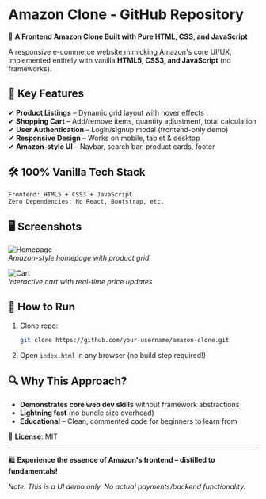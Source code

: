 # Amazon Clone - GitHub Repository  

🛒 **A Frontend Amazon Clone Built with Pure HTML, CSS, and JavaScript**  

A responsive e-commerce website mimicking Amazon's core UI/UX, implemented entirely with vanilla **HTML5, CSS3, and JavaScript** (no frameworks).  

## 🌟 Key Features  
✔ **Product Listings** – Dynamic grid layout with hover effects  
✔ **Shopping Cart** – Add/remove items, quantity adjustment, total calculation  
✔ **User Authentication** – Login/signup modal (frontend-only demo)  
✔ **Responsive Design** – Works on mobile, tablet & desktop  
✔ **Amazon-style UI** – Navbar, search bar, product cards, footer  

## 🛠️ 100% Vanilla Tech Stack  
```plaintext
Frontend: HTML5 + CSS3 + JavaScript  
Zero Dependencies: No React, Bootstrap, etc.  
```

## 🖥️ Screenshots  
![Homepage](https://i.postimg.cc/...)  
*Amazon-style homepage with product grid*  

![Cart](https://i.postimg.cc/...)  
*Interactive cart with real-time price updates*  

## 🚀 How to Run  
1. Clone repo:  
   ```bash
   git clone https://github.com/your-username/amazon-clone.git
   ```
2. Open `index.html` in any browser (no build step required!)  

## 🔍 Why This Approach?  
- **Demonstrates core web dev skills** without framework abstractions  
- **Lightning fast** (no bundle size overhead)  
- **Educational** – Clean, commented code for beginners to learn from  

📜 **License**: MIT  

---

🛍️ **Experience the essence of Amazon's frontend – distilled to fundamentals!**  

*Note: This is a UI demo only. No actual payments/backend functionality.*
